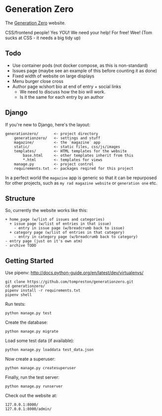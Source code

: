 Generation Zero
===============
The [Generation Zero](http://www.generationzero.org.uk/) website.

CSS/frontend people! Yes *YOU*! We need your help! For free! Wee!
(Tom sucks at CSS - it needs a big tidy up)


Todo
----
- Use container pods (not docker compose, as this is non-standard)
- Issues page (maybe see an example of this before counting it as done)
- Fixed width of website on large displays
- Menu burger close cross
- Author page w/short bio at end of entry + social links
  - We need to discuss how the bio will work.
  - Is it the same for each entry by an author


Django
------
If you're new to Django, here's the layout:

    generationzero/       <- project directory
        generationzero/   <- settings and stuff
        magazine/         <- the `magazine` app
        static/           <- static files, css/js/images
        templates/        <- HTML templates for the website
            base.html     <- other templates inherit from this
            *.html        <- templates for views
        manage.py         <- project control
        requirements.txt  <- packages reqired for this project

In a perfect world the `magazine` app is generic so that it can be repurposed
for other projects, such as `my rad magazine website` or `generation one` etc.


Structure
---------
So, currently the website works like this:

    + home_page (w/list of issues and categories)
      + issue page (w/list of entries in that issue)
        - entry in issue page (w/breadcrumb back to issue)
      + category page (w/list of entries in that category)
        - entry in category page (w/breadcrumb back to category)
    - entry page (just on it's own atm)
    - archive TODO


Getting Started
---------------
Use pipenv: http://docs.python-guide.org/en/latest/dev/virtualenvs/

    git clone https://github.com/tompreston/generationzero.git
    cd generationzero/
    pipenv install -r requirements.txt
    pipenv shell

Run tests:

    python manage.py test

Create the database:

    python manage.py migrate

Load some test data (if available):

    python manage.py loaddata test_data.json

Now create a superuser:

    python manage.py createsuperuser

Finally, run the test server:

    python manage.py runserver

Check out the website at:

    127.0.0.1:8000/
    127.0.0.1:8000/admin/
